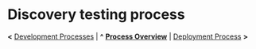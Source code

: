 
# Discovery testing process

**<** [Development Processes](development.md) | **^** [**Process Overview**](overview.md) | [Deployment Process](deployment.md) **>**

